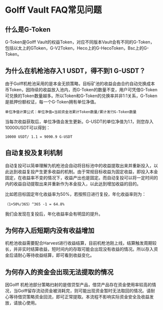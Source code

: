 # Golff Vault FAQ常见问题

## 什么是G-Token

G-Token是Golff Vault的权益Token，对应不同版本Vault会有不同的G-Token，包括以太上的GToken，G-V2Token，Heco上的G-HecoToken，Bsc上的G-Token。

## 为什么在机枪池存入1 USDT，得不到1 G-USDT？

由于Golff机枪池采用的是本金无损策略，目标矿池的收益会由合约自动兑换成本币Token，因持续的收益放入池内，而G-Token的数量不变，用户可凭借G-Token可兑换的Token数量越多。所以Token和G-Token的兑换率并非1:1关系，G-Token是抵押份额权证，每一个G-Token拥有单位净值。
```
单位净值计算公式：单位净值=当前资金池累计Token数量/累计发行G-Token数量
```
当每次收益获取后，单位净值会发生更新。G-USDT的单位净值为1.1，则您存入10000USDT可以得到：
```
10000 USDT/ 1.1 = 9090.9 G-USDT
```

## 自动复投及复利机制

自动复投可以简单理解为机枪池会自动将目标池中的收益提取出来并重新投入，以此达到收益复投产生更多收益的机制。由于常规目标收益为固定收益，即投入本金固定，在收益率不变的情况下，收益产出也是固定。而自动复投可以将一定时间的内的收益自动提取出来并重新作为本金投入，以此达到增加收益的目的。

比如若目标固定年化收益率为50%，若按照日进行复投，年化收益率则为：
```
（1+50%/365）^365 -1 = 64.8%
```

我们会发现在复投后，年化收益率会有明显的提升。

## 为何存入后短期内没有收益增加

机枪池收益需要配合Harvest进行收益结算，目前机枪池刚上线，结算触发周期较长，并非实时结算收益，短时间内的存取可能会出现没有收益的情况。所以存入资金后请耐心等待收益结算，即可看到收益变化。


## 为何存入的资金会出现无法提取的情况

因Golff 机枪池部分策略扫射的是借贷型产品，借贷产品存在资金使用率较高的情况，当Golff留存流动资金被消耗完，则可能出现资金暂时无法取回的情况。请耐心等待借贷策略资金回流，即可正常提取。本流程不影响实际资金安全及收益发放，请放心使用。